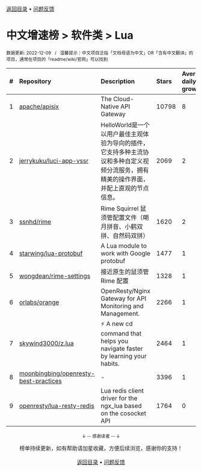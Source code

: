 <a href="https://github.com/GrowingGit/GitHub-Chinese-Top-Charts#github中文排行榜">返回目录</a> • <a href="/content/docs/feedback.md">问题反馈</a>

# 中文增速榜 > 软件类 > Lua
<sub>数据更新: 2022-12-09&nbsp;&nbsp;&nbsp;/&nbsp;&nbsp;&nbsp;温馨提示：中文项目泛指「文档母语为中文」OR「含有中文翻译」的项目，通常在项目的「readme/wiki/官网」可以找到</sub>

|#|Repository|Description|Stars|Average daily growth|Updated|
|:-|:-|:-|:-|:-|:-|
|1|[apache/apisix](https://github.com/apache/apisix)|The Cloud-Native API Gateway|10798|8|2022-11-30|
|2|[jerrykuku/luci-app-vssr](https://github.com/jerrykuku/luci-app-vssr)|HelloWorld是一个以用户最佳主观体验为导向的插件，它支持多种主流协议和多种自定义视频分流服务，拥有精美的操作界面，并配上直观的节点信息。|2069|2|2022-11-17|
|3|[ssnhd/rime](https://github.com/ssnhd/rime)|Rime Squirrel 鼠须管配置文件（朙月拼音、小鹤双拼、自然码双拼）|1620|2|2022-11-03|
|4|[starwing/lua-protobuf](https://github.com/starwing/lua-protobuf)|A Lua module to work with Google protobuf|1477|1|2022-11-29|
|5|[wongdean/rime-settings](https://github.com/wongdean/rime-settings)|接近原生的鼠须管 Rime 配置|1328|1|2022-10-13|
|6|[orlabs/orange](https://github.com/orlabs/orange)|OpenResty/Nginx Gateway for API Monitoring and Management.|2266|1|2022-08-07|
|7|[skywind3000/z.lua](https://github.com/skywind3000/z.lua)|:zap: A new cd command that helps you navigate faster by learning your habits.|2464|1|2022-09-29|
|8|[moonbingbing/openresty-best-practices](https://github.com/moonbingbing/openresty-best-practices)|-|3396|1|2022-11-14|
|9|[openresty/lua-resty-redis](https://github.com/openresty/lua-resty-redis)|Lua redis client driver for the ngx_lua based on the cosocket API|1764|0|2022-07-29|

<div align="center">
    <p><sub>↓ -- 感谢读者 -- ↓</sub></p>
    榜单持续更新，如有帮助请加星收藏，方便后续浏览，感谢你的支持！
</div>

<br/>

<div align="center"><a href="https://github.com/GrowingGit/GitHub-Chinese-Top-Charts#github中文排行榜">返回目录</a> • <a href="/content/docs/feedback.md">问题反馈</a></div>
